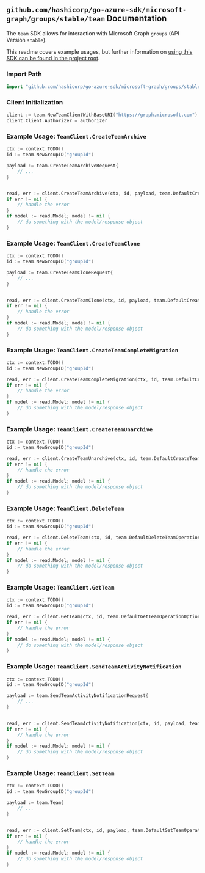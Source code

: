 
## `github.com/hashicorp/go-azure-sdk/microsoft-graph/groups/stable/team` Documentation

The `team` SDK allows for interaction with Microsoft Graph `groups` (API Version `stable`).

This readme covers example usages, but further information on [using this SDK can be found in the project root](https://github.com/hashicorp/go-azure-sdk/tree/main/docs).

### Import Path

```go
import "github.com/hashicorp/go-azure-sdk/microsoft-graph/groups/stable/team"
```


### Client Initialization

```go
client := team.NewTeamClientWithBaseURI("https://graph.microsoft.com")
client.Client.Authorizer = authorizer
```


### Example Usage: `TeamClient.CreateTeamArchive`

```go
ctx := context.TODO()
id := team.NewGroupID("groupId")

payload := team.CreateTeamArchiveRequest{
	// ...
}


read, err := client.CreateTeamArchive(ctx, id, payload, team.DefaultCreateTeamArchiveOperationOptions())
if err != nil {
	// handle the error
}
if model := read.Model; model != nil {
	// do something with the model/response object
}
```


### Example Usage: `TeamClient.CreateTeamClone`

```go
ctx := context.TODO()
id := team.NewGroupID("groupId")

payload := team.CreateTeamCloneRequest{
	// ...
}


read, err := client.CreateTeamClone(ctx, id, payload, team.DefaultCreateTeamCloneOperationOptions())
if err != nil {
	// handle the error
}
if model := read.Model; model != nil {
	// do something with the model/response object
}
```


### Example Usage: `TeamClient.CreateTeamCompleteMigration`

```go
ctx := context.TODO()
id := team.NewGroupID("groupId")

read, err := client.CreateTeamCompleteMigration(ctx, id, team.DefaultCreateTeamCompleteMigrationOperationOptions())
if err != nil {
	// handle the error
}
if model := read.Model; model != nil {
	// do something with the model/response object
}
```


### Example Usage: `TeamClient.CreateTeamUnarchive`

```go
ctx := context.TODO()
id := team.NewGroupID("groupId")

read, err := client.CreateTeamUnarchive(ctx, id, team.DefaultCreateTeamUnarchiveOperationOptions())
if err != nil {
	// handle the error
}
if model := read.Model; model != nil {
	// do something with the model/response object
}
```


### Example Usage: `TeamClient.DeleteTeam`

```go
ctx := context.TODO()
id := team.NewGroupID("groupId")

read, err := client.DeleteTeam(ctx, id, team.DefaultDeleteTeamOperationOptions())
if err != nil {
	// handle the error
}
if model := read.Model; model != nil {
	// do something with the model/response object
}
```


### Example Usage: `TeamClient.GetTeam`

```go
ctx := context.TODO()
id := team.NewGroupID("groupId")

read, err := client.GetTeam(ctx, id, team.DefaultGetTeamOperationOptions())
if err != nil {
	// handle the error
}
if model := read.Model; model != nil {
	// do something with the model/response object
}
```


### Example Usage: `TeamClient.SendTeamActivityNotification`

```go
ctx := context.TODO()
id := team.NewGroupID("groupId")

payload := team.SendTeamActivityNotificationRequest{
	// ...
}


read, err := client.SendTeamActivityNotification(ctx, id, payload, team.DefaultSendTeamActivityNotificationOperationOptions())
if err != nil {
	// handle the error
}
if model := read.Model; model != nil {
	// do something with the model/response object
}
```


### Example Usage: `TeamClient.SetTeam`

```go
ctx := context.TODO()
id := team.NewGroupID("groupId")

payload := team.Team{
	// ...
}


read, err := client.SetTeam(ctx, id, payload, team.DefaultSetTeamOperationOptions())
if err != nil {
	// handle the error
}
if model := read.Model; model != nil {
	// do something with the model/response object
}
```
